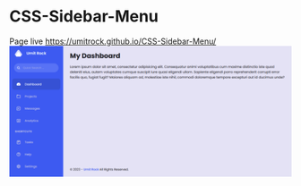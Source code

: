 # CSS-Sidebar-Menu
Page live https://umitrock.github.io/CSS-Sidebar-Menu/
<img src="https://github.com/UmitRock/CSS-Sidebar-Menu/blob/main/page.PNG?raw=true" alt="">
